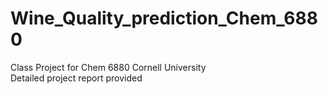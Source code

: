 # Wine_Quality_prediction_Chem_6880
Class Project for Chem 6880 Cornell University\
Detailed project report provided
